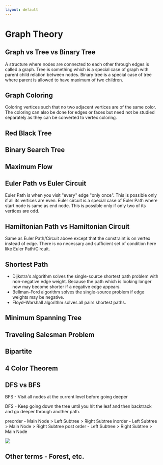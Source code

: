 ```yaml
---
layout: default
---
```

# Graph Theory

## Graph vs Tree vs Binary Tree

A structure where nodes are connected to each other through edges is called a graph. Tree is something which is a special case of graph with parent child relation between nodes. Binary tree is a special case of tree where parent is allowed to have maximum of two children.

## Graph Coloring

Coloring vertices such that no two adjacent vertices are of the same color. The coloring can also be done for edges or faces but need not be studied separately as they can be converted to vertex coloring.

## Red Black Tree

## Binary Search Tree

## Maximum Flow

## Euler Path vs Euler Circuit

Euler Path is when you visit "every" edge "only once". This is possible only if all its vertices are even. Euler circuit is a special case of Euler Path where start node is same as end node. This is possible only if only two of its vertices are odd.

## Hamiltonian Path vs Hamiltonian Circuit

Same as Euler Path/Circuit above except that the constraint is on vertex instead of edge. There is no necessary and sufficient set of condition here like Euler Path/Circuit.

## Shortest Path

 - Dijkstra's algorithm solves the single-source shortest path problem with non-negative edge weight. Because the path which is looking longer now may become shorter if a negative edge appears. 
 - Bellman–Ford algorithm solves the single-source problem if edge weights may be negative.
 - Floyd–Warshall algorithm solves all pairs shortest paths.

## Minimum Spanning Tree

## Traveling Salesman Problem

## Bipartite

## 4 Color Theorem

## DFS vs BFS

BFS - Visit all nodes at the current level before going deeper

DFS - Keep going down the tree until you hit the leaf and then backtrack and go deeper through another path.

preorder - Main Node > Left Subtree > Right Subtree
inorder  - Left Subtree > Main Node > Right Subtree
post order  - Left Subtree > Right Subtree >  Main Node

[![](http://img.youtube.com/vi/zaBhtODEL0w/0.jpg)](http://www.youtube.com/watch?v=zaBhtODEL0w "DFS vs BFS (HackerRank)")

## Other terms - Forest, etc.
